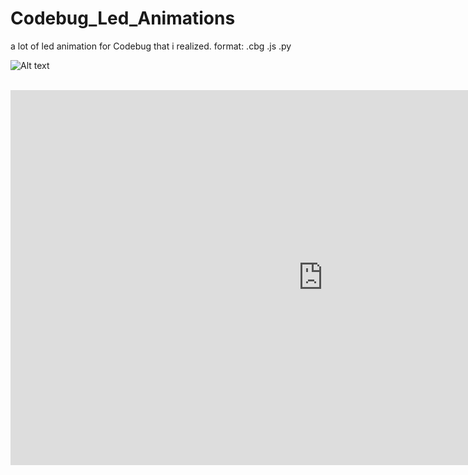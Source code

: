 # Codebug_Led_Animations
a lot of led animation for Codebug that i realized. format: .cbg .js .py

![Alt text](https://raw.githubusercontent.com/JonnyBanana/Codebug_Led_Animations/master/IMG/codebug.png)

</BR>

<iframe width="1000px" height="600px" src="http://www.codebug.org.uk/iframe/codebug/create/?fork_from=YnynZGioKmnpjD7JVYpGJc" frameborder="0"></iframe>


